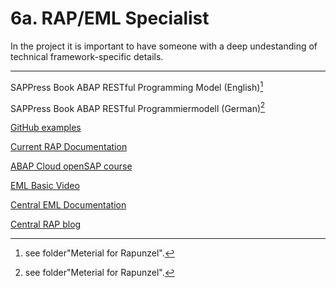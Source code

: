 # 6a. RAP/EML Specialist

In the project it is important to have someone with a deep undestanding of technical framework-specific details.

---

SAPPress Book ABAP RESTful Programming Model (English)[^1]

SAPPress Book ABAP RESTful Programmiermodell (German)[^1]

[GitHub examples](https://github.com/SAP-samples/abap-platform-rap-workshops)

[Current RAP Documentation](https://help.sap.com/docs/ABAP_PLATFORM_NEW/fc4c71aa50014fd1b43721701471913d/289477a81eec4d4e84c0302fb6835035.html?locale=en-US)

[ABAP Cloud openSAP course](https://open.sap.com/courses/abap1)

[EML Basic Video](https://developers.sap.com/tutorials/abap-environment-eml-basics.html)

[Central EML Documentation](https://help.sap.com/docs/ABAP_PLATFORM_NEW/fc4c71aa50014fd1b43721701471913d/af7782de6b9140e29a24eae607bf4138.html?version=202009.002&locale=en-US#eml-syntax)

[Central RAP blog](https://blogs.sap.com/2019/10/25/getting-started-with-the-abap-restful-programming-model/)

[^1]: see folder"Meterial for Rapunzel".
